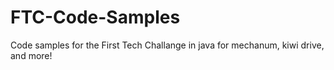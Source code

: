 # FTC-Code-Samples
Code samples for the First Tech Challange in java for mechanum, kiwi drive, and more!
